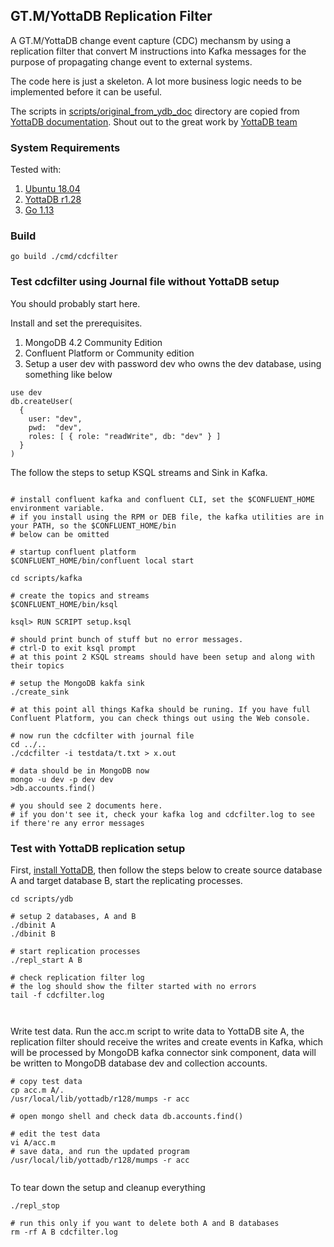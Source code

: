 ## GT.M/YottaDB Replication Filter 

A GT.M/YottaDB change event capture (CDC) mechansm by using a replication filter that convert M instructions into Kafka messages for the purpose of propagating change event to external systems.

The code here is just a skeleton. A lot more business logic needs to be implemented before it can be useful.

The scripts in [scripts/original_from_ydb_doc](scripts/original_from_ydb_doc) directory are copied from [YottaDB documentation](https://gitlab.com/YottaDB/DB/YDBDoc/tree/master/AdminOpsGuide/repl_procedures). Shout out to the great work by [YottaDB team](https://yottadb.com/)

### System Requirements
Tested with:
1. [Ubuntu 18.04](http://releases.ubuntu.com/18.04/)
2. [YottaDB r1.28](https://yottadb.com/product/get-started/)
3. [Go 1.13](https://golang.org/dl/)

### Build
```
go build ./cmd/cdcfilter

```

### Test cdcfilter using Journal file without YottaDB setup
You should probably start here.

Install and set the prerequisites.
1. MongoDB 4.2 Community Edition
2. Confluent Platform or Community edition
3. Setup a user dev with password dev who owns the dev database, using something like below
```
use dev
db.createUser(
  {
    user: "dev",
    pwd:  "dev",
    roles: [ { role: "readWrite", db: "dev" } ]
  }
)

```

The follow the steps to setup KSQL streams and Sink in Kafka.

```

# install confluent kafka and confluent CLI, set the $CONFLUENT_HOME environment variable.
# if you install using the RPM or DEB file, the kafka utilities are in your PATH, so the $CONFLUENT_HOME/bin 
# below can be omitted

# startup confluent platform
$CONFLUENT_HOME/bin/confluent local start

cd scripts/kafka

# create the topics and streams
$CONFLUENT_HOME/bin/ksql

ksql> RUN SCRIPT setup.ksql

# should print bunch of stuff but no error messages.
# ctrl-D to exit ksql prompt
# at this point 2 KSQL streams should have been setup and along with their topics

# setup the MongoDB kakfa sink
./create_sink

# at this point all things Kafka should be runing. If you have full Confluent Platform, you can check things out using the Web console.

# now run the cdcfilter with journal file
cd ../..
./cdcfilter -i testdata/t.txt > x.out

# data should be in MongoDB now
mongo -u dev -p dev dev
>db.accounts.find()

# you should see 2 documents here.
# if you don't see it, check your kafka log and cdcfilter.log to see if there're any error messages

```

### Test with YottaDB replication setup

First, [install YottaDB](https://yottadb.com/product/get-started/), then follow the steps below to create source database A and target database B, start the replicating processes.

```
cd scripts/ydb

# setup 2 databases, A and B 
./dbinit A
./dbinit B

# start replication processes 
./repl_start A B

# check replication filter log
# the log should show the filter started with no errors 
tail -f cdcfilter.log



```

Write test data.
Run the acc.m script to write data to YottaDB site A, the replication filter should receive the writes and create events in Kafka, which will be processed by MongoDB kafka connector sink component, data will be written to MongoDB database dev and collection accounts.

```
# copy test data
cp acc.m A/.
/usr/local/lib/yottadb/r128/mumps -r acc

# open mongo shell and check data db.accounts.find()

# edit the test data
vi A/acc.m
# save data, and run the updated program
/usr/local/lib/yottadb/r128/mumps -r acc


```

To tear down the setup and cleanup everything
```
./repl_stop

# run this only if you want to delete both A and B databases
rm -rf A B cdcfilter.log

```

